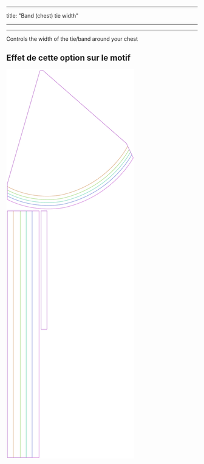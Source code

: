 - - -
title: "Band (chest) tie width"
- - -

---

Controls the width of the tie/band around your chest

## Effet de cette option sur le motif

![Cette image montre l'effet de cette option en superposant plusieurs variantes qui ont une valeur différente pour cette option](bee_bandtiewidth_sample.svg "Effet de cette option sur le motif")
